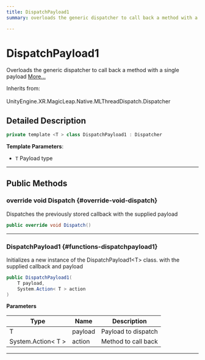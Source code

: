 ```yaml
---
title: DispatchPayload1
summary: overloads the generic dispatcher to call back a method with a single payload 

---
```


# DispatchPayload1




Overloads the generic dispatcher to call back a method with a single payload   [More...](#detailed-description)  


Inherits from: <br></br>UnityEngine.XR.MagicLeap.Native.MLThreadDispatch.Dispatcher



## Detailed Description

```csharp
private template <T > class DispatchPayload1 : Dispatcher 
```


**Template Parameters**: 

  * `T` Payload type






-----------



## Public Methods

### override void Dispatch {#override-void-dispatch}

Dispatches the previously stored callback with the supplied payload 

```csharp
public override void Dispatch()
```






-----------

###  DispatchPayload1 {#functions-dispatchpayload1}

Initializes a new instance of the DispatchPayload1&lt;T&gt; class. with the supplied callback and payload 

```csharp
public DispatchPayload1(
    T payload,
    System.Action< T > action
)
```


**Parameters**

| Type | Name  | Description  | 
|--|--|--|
| T |payload|Payload to dispatch|
| System.Action&lt; T &gt; |action|Method to call back|






-----------


